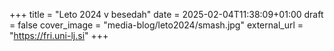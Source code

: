 +++
title = "Leto 2024 v besedah"
date = 2025-02-04T11:38:09+01:00
draft = false
cover_image = "media-blog/leto2024/smash.jpg"
external_url = "https://fri.uni-lj.si"
+++

